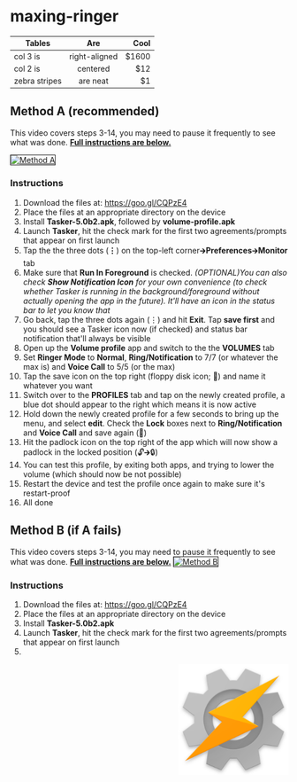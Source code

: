 # maxing-ringer

| Tables        | Are           | Cool  |
| ------------- |:-------------:| -----:|
| col 3 is      | right-aligned | $1600 |
| col 2 is      | centered      |   $12 |
| zebra stripes | are neat      |    $1 |

## Method A (recommended)
This video covers steps 3-14, you may need to pause it frequently to see what was done. **<a href="#instructions">Full instructions are below.</a>**

<a href="http://www.youtube.com/watch?feature=player_embedded&v=5YNqA8xSYPM
" target="_blank"><img src="http://img.youtube.com/vi/5YNqA8xSYPM/0.jpg" 
alt="Method A" width="240" height="180" border="1" /></a>
### Instructions

1. Download the files at: https://goo.gl/CQPzE4
2. Place the files at an appropriate directory on the device
3. Install **Tasker-5.0b2.apk**, followed by **volume-profile.apk**
4. Launch **Tasker**, hit the check mark for the first two agreements/prompts that appear on first launch
5. Tap the the three dots (**⋮**) on the top-left corner🡲**Preferences**🡲**Monitor** tab
6. Make sure that **Run In Foreground** is checked. *(OPTIONAL)You can also check **Show Notification Icon** for your own convenience (to check whether Tasker is running in the background/foreground without actually opening the app in the future). It'll have an icon in the status bar to let you know that*
7. Go back, tap the three dots again (⋮) and hit **Exit**. Tap **save first** and you should see a Tasker icon now (if checked) and status bar notification that'll always be visible
8. Open up the **Volume profile** app and switch to the the **VOLUMES** tab
9. Set **Ringer Mode** to **Normal**, **Ring/Notification** to 7/7 (or whatever the max is) and **Voice Call** to 5/5 (or the max)
10. Tap the save icon on the top right (floppy disk icon; 💾) and name it whatever you want
11. Switch over to the **PROFILES** tab and tap on the newly created profile, a blue dot should appear to the right which means it is now active
12. Hold down the newly created profile for a few seconds to bring up the menu, and select **edit**. Check the **Lock** boxes next to **Ring/Notification** and **Voice Call** and save again (💾)
13. Hit the padlock icon on the top right of the app which will now show a padlock in the locked position (🔓🡲🔒)
14. You can test this profile, by exiting both apps, and trying to lower the volume (which should now be not possible)
15. Restart the device and test the profile once again to make sure it's restart-proof
16. All done

## Method B (if A fails)
This video covers steps 3-14, you may need to pause it frequently to see what was done. **<a href="#instructions-1">Full instructions are below.</a>**
<a href="http://www.youtube.com/watch?feature=player_embedded&v=yfJek7yY-sw
" target="_blank"><img src="http://img.youtube.com/vi/yfJek7yY-sw/0.jpg" 
alt="Method B" width="240" height="180" border="1" /></a>
### Instructions

1. Download the files at: https://goo.gl/CQPzE4
2. Place the files at an appropriate directory on the device
3. Install **Tasker-5.0b2.apk**
4. Launch **Tasker**, hit the check mark for the first two agreements/prompts that appear on first launch
5.

<img src="/images/tasker.png" align=right height="200" width="200">
